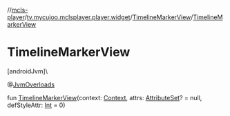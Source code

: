 //[mcls-player](../../../index.md)/[tv.mycujoo.mclsplayer.player.widget](../index.md)/[TimelineMarkerView](index.md)/[TimelineMarkerView](-timeline-marker-view.md)

# TimelineMarkerView

[androidJvm]\

@[JvmOverloads](https://kotlinlang.org/api/latest/jvm/stdlib/kotlin.jvm/-jvm-overloads/index.html)

fun [TimelineMarkerView](-timeline-marker-view.md)(context: [Context](https://developer.android.com/reference/kotlin/android/content/Context.html), attrs: [AttributeSet](https://developer.android.com/reference/kotlin/android/util/AttributeSet.html)? = null, defStyleAttr: [Int](https://kotlinlang.org/api/latest/jvm/stdlib/kotlin/-int/index.html) = 0)
